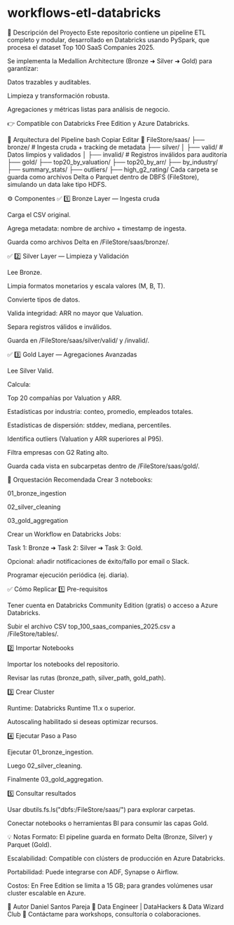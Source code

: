 # workflows-etl-databricks
🚀 Descripción del Proyecto
Este repositorio contiene un pipeline ETL completo y modular, desarrollado en Databricks usando PySpark, que procesa el dataset Top 100 SaaS Companies 2025.

Se implementa la Medallion Architecture (Bronze ➜ Silver ➜ Gold) para garantizar:

Datos trazables y auditables.

Limpieza y transformación robusta.

Agregaciones y métricas listas para análisis de negocio.

👉 Compatible con Databricks Free Edition y Azure Databricks.

📌 Arquitectura del Pipeline
bash
Copiar
Editar
📁 FileStore/saas/
 ├── bronze/          # Ingesta cruda + tracking de metadata
 ├── silver/
 │   ├── valid/       # Datos limpios y validados
 │   ├── invalid/     # Registros inválidos para auditoría
 ├── gold/
     ├── top20_by_valuation/
     ├── top20_by_arr/
     ├── by_industry/
     ├── summary_stats/
     ├── outliers/
     ├── high_g2_rating/
Cada carpeta se guarda como archivos Delta o Parquet dentro de DBFS (FileStore), simulando un data lake tipo HDFS.

⚙️ Componentes
✅ 1️⃣ Bronze Layer — Ingesta cruda

Carga el CSV original.

Agrega metadata: nombre de archivo + timestamp de ingesta.

Guarda como archivos Delta en /FileStore/saas/bronze/.

✅ 2️⃣ Silver Layer — Limpieza y Validación

Lee Bronze.

Limpia formatos monetarios y escala valores (M, B, T).

Convierte tipos de datos.

Valida integridad: ARR no mayor que Valuation.

Separa registros válidos e inválidos.

Guarda en /FileStore/saas/silver/valid/ y /invalid/.

✅ 3️⃣ Gold Layer — Agregaciones Avanzadas

Lee Silver Valid.

Calcula:

Top 20 compañías por Valuation y ARR.

Estadísticas por industria: conteo, promedio, empleados totales.

Estadísticas de dispersión: stddev, mediana, percentiles.

Identifica outliers (Valuation y ARR superiores al P95).

Filtra empresas con G2 Rating alto.

Guarda cada vista en subcarpetas dentro de /FileStore/saas/gold/.

🔄 Orquestación Recomendada
Crear 3 notebooks:

01_bronze_ingestion

02_silver_cleaning

03_gold_aggregation

Crear un Workflow en Databricks Jobs:

Task 1: Bronze ➜ Task 2: Silver ➜ Task 3: Gold.

Opcional: añadir notificaciones de éxito/fallo por email o Slack.

Programar ejecución periódica (ej. diaria).

✅ Cómo Replicar
1️⃣ Pre-requisitos

Tener cuenta en Databricks Community Edition (gratis) o acceso a Azure Databricks.

Subir el archivo CSV top_100_saas_companies_2025.csv a /FileStore/tables/.

2️⃣ Importar Notebooks

Importar los notebooks del repositorio.

Revisar las rutas (bronze_path, silver_path, gold_path).

3️⃣ Crear Cluster

Runtime: Databricks Runtime 11.x o superior.

Autoscaling habilitado si deseas optimizar recursos.

4️⃣ Ejecutar Paso a Paso

Ejecutar 01_bronze_ingestion.

Luego 02_silver_cleaning.

Finalmente 03_gold_aggregation.

5️⃣ Consultar resultados

Usar dbutils.fs.ls("dbfs:/FileStore/saas/") para explorar carpetas.

Conectar notebooks o herramientas BI para consumir las capas Gold.

💡 Notas
Formato: El pipeline guarda en formato Delta (Bronze, Silver) y Parquet (Gold).

Escalabilidad: Compatible con clústers de producción en Azure Databricks.

Portabilidad: Puede integrarse con ADF, Synapse o Airflow.

Costos: En Free Edition se limita a 15 GB; para grandes volúmenes usar cluster escalable en Azure.

📣 Autor
Daniel Santos Pareja
🚀 Data Engineer | DataHackers & Data Wizard Club
💬 Contáctame para workshops, consultoría o colaboraciones.

